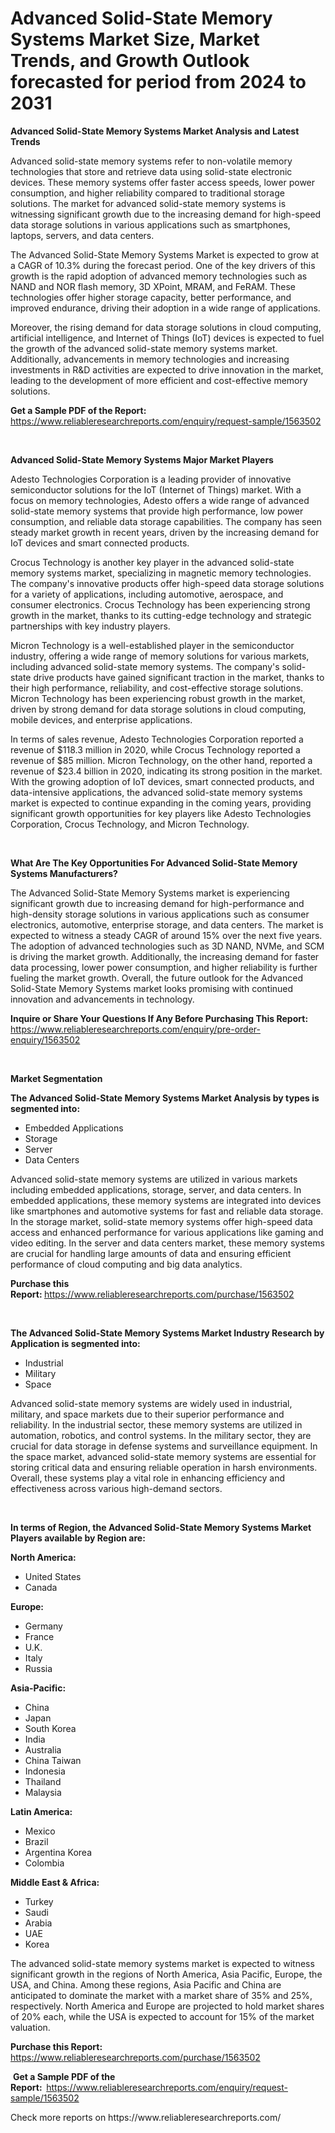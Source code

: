 <p><h1>Advanced Solid-State Memory Systems Market Size, Market Trends, and Growth Outlook forecasted for period from 2024 to 2031</h1></p><p><strong>Advanced Solid-State Memory Systems Market Analysis and Latest Trends</strong></p>
<p><p>Advanced solid-state memory systems refer to non-volatile memory technologies that store and retrieve data using solid-state electronic devices. These memory systems offer faster access speeds, lower power consumption, and higher reliability compared to traditional storage solutions. The market for advanced solid-state memory systems is witnessing significant growth due to the increasing demand for high-speed data storage solutions in various applications such as smartphones, laptops, servers, and data centers.</p><p>The Advanced Solid-State Memory Systems Market is expected to grow at a CAGR of 10.3% during the forecast period. One of the key drivers of this growth is the rapid adoption of advanced memory technologies such as NAND and NOR flash memory, 3D XPoint, MRAM, and FeRAM. These technologies offer higher storage capacity, better performance, and improved endurance, driving their adoption in a wide range of applications.</p><p>Moreover, the rising demand for data storage solutions in cloud computing, artificial intelligence, and Internet of Things (IoT) devices is expected to fuel the growth of the advanced solid-state memory systems market. Additionally, advancements in memory technologies and increasing investments in R&D activities are expected to drive innovation in the market, leading to the development of more efficient and cost-effective memory solutions.</p></p>
<p><strong>Get a Sample PDF of the Report:&nbsp;</strong> <a href="https://www.reliableresearchreports.com/enquiry/request-sample/1563502">https://www.reliableresearchreports.com/enquiry/request-sample/1563502</a></p>
<p>&nbsp;</p>
<p><strong>Advanced Solid-State Memory Systems Major Market Players</strong></p>
<p><p>Adesto Technologies Corporation is a leading provider of innovative semiconductor solutions for the IoT (Internet of Things) market. With a focus on memory technologies, Adesto offers a wide range of advanced solid-state memory systems that provide high performance, low power consumption, and reliable data storage capabilities. The company has seen steady market growth in recent years, driven by the increasing demand for IoT devices and smart connected products.</p><p>Crocus Technology is another key player in the advanced solid-state memory systems market, specializing in magnetic memory technologies. The company's innovative products offer high-speed data storage solutions for a variety of applications, including automotive, aerospace, and consumer electronics. Crocus Technology has been experiencing strong growth in the market, thanks to its cutting-edge technology and strategic partnerships with key industry players.</p><p>Micron Technology is a well-established player in the semiconductor industry, offering a wide range of memory solutions for various markets, including advanced solid-state memory systems. The company's solid-state drive products have gained significant traction in the market, thanks to their high performance, reliability, and cost-effective storage solutions. Micron Technology has been experiencing robust growth in the market, driven by strong demand for data storage solutions in cloud computing, mobile devices, and enterprise applications.</p><p>In terms of sales revenue, Adesto Technologies Corporation reported a revenue of $118.3 million in 2020, while Crocus Technology reported a revenue of $85 million. Micron Technology, on the other hand, reported a revenue of $23.4 billion in 2020, indicating its strong position in the market. With the growing adoption of IoT devices, smart connected products, and data-intensive applications, the advanced solid-state memory systems market is expected to continue expanding in the coming years, providing significant growth opportunities for key players like Adesto Technologies Corporation, Crocus Technology, and Micron Technology.</p></p>
<p>&nbsp;</p>
<p><strong>What Are The Key Opportunities For Advanced Solid-State Memory Systems Manufacturers?</strong></p>
<p><p>The Advanced Solid-State Memory Systems market is experiencing significant growth due to increasing demand for high-performance and high-density storage solutions in various applications such as consumer electronics, automotive, enterprise storage, and data centers. The market is expected to witness a steady CAGR of around 15% over the next five years. The adoption of advanced technologies such as 3D NAND, NVMe, and SCM is driving the market growth. Additionally, the increasing demand for faster data processing, lower power consumption, and higher reliability is further fueling the market growth. Overall, the future outlook for the Advanced Solid-State Memory Systems market looks promising with continued innovation and advancements in technology.</p></p>
<p><strong>Inquire or Share Your Questions If Any Before Purchasing This Report:</strong> <a href="https://www.reliableresearchreports.com/enquiry/pre-order-enquiry/1563502">https://www.reliableresearchreports.com/enquiry/pre-order-enquiry/1563502</a></p>
<p>&nbsp;</p>
<p><strong>Market Segmentation</strong></p>
<p><strong>The Advanced Solid-State Memory Systems Market Analysis by types is segmented into:</strong></p>
<p><ul><li>Embedded Applications</li><li>Storage</li><li>Server</li><li>Data Centers</li></ul></p>
<p><p>Advanced solid-state memory systems are utilized in various markets including embedded applications, storage, server, and data centers. In embedded applications, these memory systems are integrated into devices like smartphones and automotive systems for fast and reliable data storage. In the storage market, solid-state memory systems offer high-speed data access and enhanced performance for various applications like gaming and video editing. In the server and data centers market, these memory systems are crucial for handling large amounts of data and ensuring efficient performance of cloud computing and big data analytics.</p></p>
<p><strong>Purchase this Report:&nbsp;</strong><a href="https://www.reliableresearchreports.com/purchase/1563502">https://www.reliableresearchreports.com/purchase/1563502</a></p>
<p>&nbsp;</p>
<p><strong>The Advanced Solid-State Memory Systems Market Industry Research by Application is segmented into:</strong></p>
<p><ul><li>Industrial</li><li>Military</li><li>Space</li></ul></p>
<p><p>Advanced solid-state memory systems are widely used in industrial, military, and space markets due to their superior performance and reliability. In the industrial sector, these memory systems are utilized in automation, robotics, and control systems. In the military sector, they are crucial for data storage in defense systems and surveillance equipment. In the space market, advanced solid-state memory systems are essential for storing critical data and ensuring reliable operation in harsh environments. Overall, these systems play a vital role in enhancing efficiency and effectiveness across various high-demand sectors.</p></p>
<p>&nbsp;</p>
<p><strong>In terms of Region, the Advanced Solid-State Memory Systems Market Players available by Region are:</strong></p>
<p>
    <p> <strong> North America: </strong>
        <ul>
            <li>United States</li>
            <li>Canada</li>
        </ul>
        </p> 
    <p> <strong> Europe: </strong>
        <ul>
            <li>Germany</li>
            <li>France</li>
            <li>U.K.</li>
            <li>Italy</li>
            <li>Russia</li>
        </ul>
        </p> 
    <p> <strong> Asia-Pacific: </strong>
        <ul>
            <li>China</li>
            <li>Japan</li>
            <li>South Korea</li>
            <li>India</li>
            <li>Australia</li>
            <li>China Taiwan</li>
            <li>Indonesia</li>
            <li>Thailand</li>
            <li>Malaysia</li>
        </ul>
        </p> 
    <p> <strong> Latin America: </strong>
        <ul>
            <li>Mexico</li>
            <li>Brazil</li>
            <li>Argentina Korea</li>
            <li>Colombia</li>
        </ul>
        </p> 
    <p> <strong> Middle East & Africa: </strong>
        <ul>
            <li>Turkey</li>
            <li>Saudi</li>
            <li>Arabia</li>
            <li>UAE</li>
            <li>Korea</li>
        </ul>
    </p>
    </p>
<p><p>The advanced solid-state memory systems market is expected to witness significant growth in the regions of North America, Asia Pacific, Europe, the USA, and China. Among these regions, Asia Pacific and China are anticipated to dominate the market with a market share of 35% and 25%, respectively. North America and Europe are projected to hold market shares of 20% each, while the USA is expected to account for 15% of the market valuation.</p></p>
<p><strong>Purchase this Report: </strong><a href="https://www.reliableresearchreports.com/purchase/1563502">https://www.reliableresearchreports.com/purchase/1563502</a></p>
<p>&nbsp;<strong>Get a Sample PDF of the Report:&nbsp;&nbsp;</strong><a href="https://www.reliableresearchreports.com/enquiry/request-sample/1563502">https://www.reliableresearchreports.com/enquiry/request-sample/1563502</a></p>
<p><strong></strong></p>
<p>Check more reports on https://www.reliableresearchreports.com/</p>